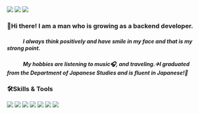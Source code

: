 

<div style="display: inline">
<!-- Gmail --><img src="http://img.shields.io/badge/-happyshipb@gmail.com-EA4335?style=flat-square&logo=Gmail&logoColor=ffffff"/>
<!-- Blog --><img src="http://img.shields.io/badge/-Blog-FFA200?style=flat-square&logo=Badoo&logoColor=ffffff"/>
<!-- Portfolio --><img src="http://img.shields.io/badge/-Portfolio-44A833?style=flat-square&logo=AffinityPublisher&logoColor=ffffff"/>
</div>

### 👋Hi there! I am a man who is growing as a backend developer.
##### 　　　I always think positively and have smile in my face and that is my strong point.
##### 　　　My hobbies are listening to music🎧, and traveling.✈I graduated from the Department of Japanese Studies and is fluent in Japanese!🤗

### 🛠Skills & Tools

<div style="display: inline;">
<!-- Java --><img src="http://img.shields.io/badge/Java-007396?style=flat-square&logo=Java&logoColor=ffffff"/>
 <!-- HTML5 --><img src="http://img.shields.io/badge/-HTML5-E34F26?style=flat-square&logo=HTML5&logoColor=ffffff"/>
 <!-- CSS3 --><img src="http://img.shields.io/badge/-CSS3-1572B6?style=flat-square&logo=CSS3&logoColor=ffffff"/>
 <!-- Javascript --><img src="http://img.shields.io/badge/-Javascript-8a8787?style=flat-square&logo=JavaScript&logoColor=f2f238"/>
</div>
    
    
<div style="display: inline">
<!-- Oracle --><img src="http://img.shields.io/badge/-Oracle-F80000?style=flat-square&logo=Oracle&logoColor=ffffff"/>
<!-- MySQL --><img src="http://img.shields.io/badge/-MySQL-4479A1?style=flat-square&logo=MySQL&logoColor=ffffff"/>
<!-- Git --><img src="http://img.shields.io/badge/-Git-F05032?style=flat-square&logo=Git&logoColor=ffffff"/>
</div>  

<!-- hit 코드 
<!--
[![Hits](https://hits.seeyoufarm.com/api/count/incr/badge.svg?url=https%3A%2F%2Fgithub.com%2FBaeSeokJin&count_bg=%23ABC796&title_bg=%23948989&icon=github.svg&icon_color=%23E7E7E7&title=hits&edge_flat=false)](https://hits.seeyoufarm.com)
-->

